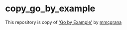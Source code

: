 # copy_go_by_example

This repository is copy of ['Go by Example'](https://gobyexample.com/) by [mmcgrana](https://twitter.com/mmcgrana)

